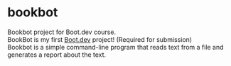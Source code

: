 # bookbot

Bookbot project for Boot.dev course. \
BookBot is my first [Boot.dev](https://www.boot.dev) project! (Required for submission) \
Bookbot is a simple command-line program that reads text from a file and generates a report about the text.